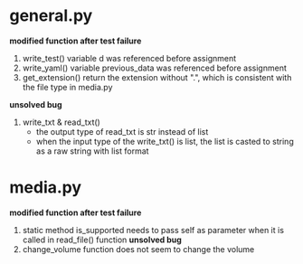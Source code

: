 # general.py 
**modified function after test failure** 
1. write_test() variable d was referenced before assignment 
2. write_yaml() variable previous_data was referenced before assignment 
3. get_extension() return the extension without ".", which is consistent with 
   the file type in media.py

**unsolved bug** 
1. write_txt & read_txt()
    - the output type of read_txt is str instead of list
    - when the input type of the write_txt() is list, the list is casted to string as a raw string with list format

# media.py
**modified function after test failure** 
1. static method is_supported needs to pass self as parameter when it is called in read_file() function
**unsolved bug** 
1. change_volume function does not seem to change the volume
